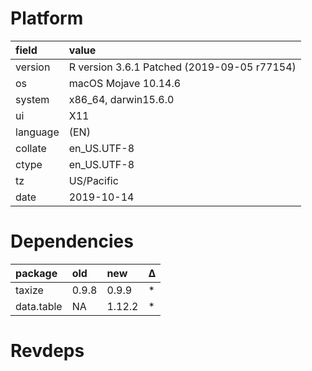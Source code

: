 # Platform

|field    |value                                       |
|:--------|:-------------------------------------------|
|version  |R version 3.6.1 Patched (2019-09-05 r77154) |
|os       |macOS Mojave 10.14.6                        |
|system   |x86_64, darwin15.6.0                        |
|ui       |X11                                         |
|language |(EN)                                        |
|collate  |en_US.UTF-8                                 |
|ctype    |en_US.UTF-8                                 |
|tz       |US/Pacific                                  |
|date     |2019-10-14                                  |

# Dependencies

|package    |old   |new    |Δ  |
|:----------|:-----|:------|:--|
|taxize     |0.9.8 |0.9.9  |*  |
|data.table |NA    |1.12.2 |*  |

# Revdeps


